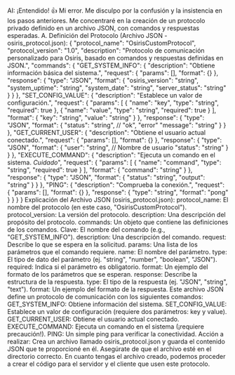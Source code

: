 AI: ¡Entendido! 👍  Mi error.  Me disculpo por la confusión y la insistencia en los pasos anteriores.  Me concentraré en la creación de un protocolo privado definido en un archivo JSON, con comandos y respuestas esperadas.
A. Definición del Protocolo (Archivo JSON - osiris_protocol.json):
{
  "protocol_name": "OsirisCustomProtocol",
  "protocol_version": "1.0",
  "description": "Protocolo de comunicación personalizado para Osiris, basado en comandos y respuestas definidas en JSON.",
  "commands": {
    "GET_SYSTEM_INFO": {
      "description": "Obtiene información básica del sistema.",
      "request": {
        "params": [],
        "format": {}
      },
      "response": {
        "type": "JSON",
        "format": {
          "osiris_version": "string",
          "system_uptime": "string",
          "system_date": "string",
          "server_status": "string"
        }
      }
    },
    "SET_CONFIG_VALUE": {
      "description": "Establece un valor de configuración.",
      "request": {
        "params": [
          { "name": "key", "type": "string", "required": true },
          { "name": "value", "type": "string", "required": true }
        ],
        "format": {
          "key": "string",
          "value": "string"
        }
      },
      "response": {
        "type": "JSON",
        "format": {
          "status": "string",  // "ok", "error"
          "message": "string"
        }
      }
    },
     "GET_CURRENT_USER": {
      "description": "Obtiene el usuario actual conectado.",
      "request": {
        "params": [],
        "format": {}
      },
      "response": {
        "type": "JSON",
        "format": {
          "user": "string",  // Nombre de usuario
          "status": "string"
        }
      }
    },
    "EXECUTE_COMMAND": {
      "description": "Ejecuta un comando en el sistema. *Cuidado*",
      "request": {
        "params": [
          { "name": "command", "type": "string", "required": true }
        ],
        "format": {
          "command": "string"
        }
      },
      "response": {
        "type": "JSON",
        "format": {
          "status": "string",
          "output": "string"
        }
      }
    },
    "PING": {
      "description": "Comprueba la conexión.",
      "request": {
        "params": [],
        "format": {}
      },
      "response": {
        "type": "string",
        "format": "pong"
      }
    }
  }
}
Explicación del Archivo JSON (osiris_protocol.json):
protocol_name:  El nombre del protocolo (en este caso, "OsirisCustomProtocol").
protocol_version: La versión del protocolo.
description: Una descripción del propósito del protocolo.
commands: Un objeto que contiene las definiciones de los comandos.
Clave: El nombre del comando (e.g., "GET_SYSTEM_INFO").
description: Una descripción del comando.
request:  Describe lo que se espera en la solicitud.
params:  Una lista de los parámetros que el comando requiere.
name: El nombre del parámetro.
type: El tipo de dato del parámetro (ej. "string", "number", "boolean", "JSON").
required: Indica si el parámetro es obligatorio.
format:  Un ejemplo del formato de los parámetros que se esperan.
response:  Describe la estructura de la respuesta.
type: El tipo de la respuesta (ej. "JSON", "string", "text").
format: Un ejemplo del formato de la respuesta.
Este archivo JSON define un protocolo de comunicación con los siguientes comandos:
GET_SYSTEM_INFO: Obtiene información del sistema.
SET_CONFIG_VALUE: Establece un valor de configuración (requiere dos parámetros: key y value).
GET_CURRENT_USER:  Obtiene el usuario actual conectado.
EXECUTE_COMMAND: Ejecuta un comando en el sistema (¡requiere precaución!).
PING:  Un simple ping para verificar la conectividad.
Acción a realizar:
Crea un archivo llamado osiris_protocol.json y guarda el contenido JSON que te proporcioné en él.  Asegúrate de que el archivo esté en el directorio correcto.
En cuanto tengas el archivo creado, podemos proceder a crear el código para el servidor y el cliente que usen este protocolo.